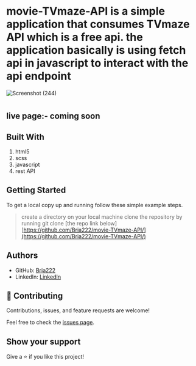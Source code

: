 # movie-TVmaze-API is a simple application that consumes TVmaze API which is a free api. the application basically is using fetch api in javascript to interact with the api endpoint
![Screenshot (244)](https://user-images.githubusercontent.com/64264883/168983366-c2def21b-adf8-47a5-a214-8cbffba0a716.png)

#  
## live page:- coming soon

## Built With

1. html5
2. scss
3. javascript
4. rest API

## Getting Started

To get a local copy up and running follow these simple example steps.

> create a directory on your local machine 
> clone the repository by running git clone [the repo link below]
> [https://github.com/Bria222/movie-TVmaze-API/](https://github.com/Bria222/movie-TVmaze-API/)

## Authors

- GitHub: [Bria222](https://github.com/Bria222)
- LinkedIn: [LinkedIn](www.linkedin.com/in/brian-nyachae-b99492232)




## 🤝 Contributing

Contributions, issues, and feature requests are welcome!

Feel free to check the [issues page](../../issues/).

## Show your support

Give a ⭐️ if you like this project!
